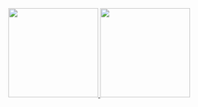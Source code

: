  <div>
  <a href="https://github.com/EwertonProg">
  <img height="180em" src="https://github-readme-stats.vercel.app/api?username=EwertonProg&show_icons=true&theme=dark&include_all_commits=true&count_private=true"/>
  <img height="180em" src="https://github-readme-stats.vercel.app/api/top-langs/?username=EwertonProg&layout=compact&langs_count=7&theme=dark"/>
</div>
